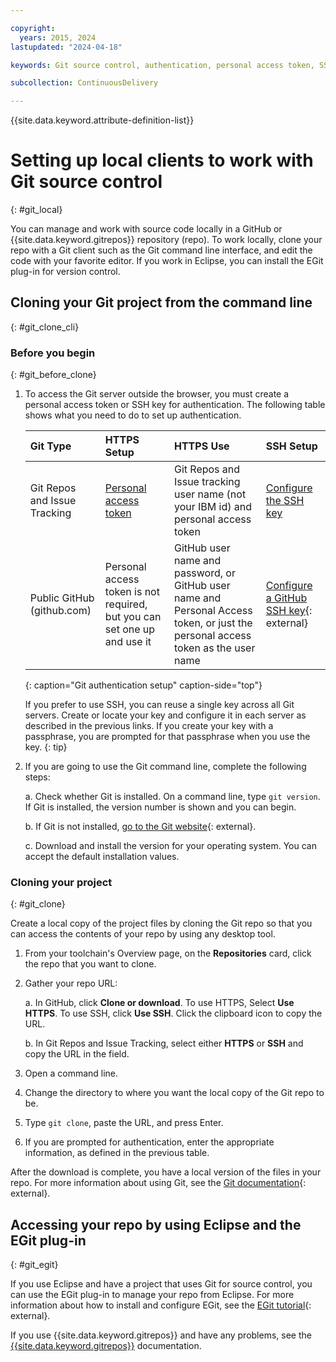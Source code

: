 ```yaml
---

copyright:
  years: 2015, 2024
lastupdated: "2024-04-18"

keywords: Git source control, authentication, personal access token, SSH key, Git repos 

subcollection: ContinuousDelivery

---
```


{{site.data.keyword.attribute-definition-list}}


# Setting up local clients to work with Git source control
{: #git_local}

You can manage and work with source code locally in a GitHub or {{site.data.keyword.gitrepos}} repository (repo). To work locally, clone your repo with a Git client such as the Git command line interface, and edit the code with your favorite editor. If you work in Eclipse, you can install the EGit plug-in for version control.

## Cloning your Git project from the command line
{: #git_clone_cli}

### Before you begin
{: #git_before_clone}

1. To access the Git server outside the browser, you must create a personal access token or SSH key for authentication. The following table shows what you need to do to set up authentication.

   | Git Type  | HTTPS Setup | HTTPS Use |  SSH Setup |
   |:-----------|:-------------|:------------|:-------------|
   | Git Repos and Issue Tracking  | [Personal access token](/docs/ContinuousDelivery?topic=ContinuousDelivery-git_working#create_pat) | Git Repos and Issue tracking user name (not your IBM id) and personal access token | [Configure the SSH key](/docs/ContinuousDelivery?topic=ContinuousDelivery-git_working#create_ssh) |
   | Public GitHub (github.com) | Personal access token is not required, but you can set one up and use it | GitHub user name and password, or GitHub user name and Personal Access token, or just the personal access token as the user name | [Configure a GitHub SSH key](https://help.github.com/articles/generating-a-new-ssh-key-and-adding-it-to-the-ssh-agent/){: external} |
   {: caption="Git authentication setup" caption-side="top"}

   If you prefer to use SSH, you can reuse a single key across all Git servers. Create or locate your key and configure it in each server as described in the previous links. If you create your key with a passphrase, you are prompted for that passphrase when you use the key.
   {: tip}

2. If you are going to use the Git command line, complete the following steps:

   a. Check whether Git is installed. On a command line, type `git version`. If Git is installed, the version number is shown and you can begin.

   b. If Git is not installed, [go to the Git website](http://git-scm.com/downloads){: external}.

   c. Download and install the version for your operating system. You can accept the default installation values.


### Cloning your project
{: #git_clone}

Create a local copy of the project files by cloning the Git repo so that you can access the contents of your repo by using any desktop tool.

1. From your toolchain's Overview page, on the **Repositories** card, click the repo that you want to clone.

2. Gather your repo URL:

   a. In GitHub, click **Clone or download**. To use HTTPS, Select **Use HTTPS**.  To use SSH, click **Use SSH**. Click the clipboard icon to copy the URL.

   b. In Git Repos and Issue Tracking, select either **HTTPS** or **SSH** and copy the URL in the field.

3. Open a command line.

4. Change the directory to where you want the local copy of the Git repo to be.

5. Type `git clone`, paste the URL, and press Enter.

6. If you are prompted for authentication, enter the appropriate information, as defined in the previous table.


After the download is complete, you have a local version of the files in your repo. For more information about using Git, see the [Git documentation](http://git-scm.com/doc){: external}.


## Accessing your repo by using Eclipse and the EGit plug-in
{: #git_egit}

If you use Eclipse and have a project that uses Git for source control, you can use the EGit plug-in to manage your repo from Eclipse. For more information about how to install and configure EGit, see the [EGit tutorial](http://eclipsesource.com/blogs/tutorials/egit-tutorial/){: external}.

If you use {{site.data.keyword.gitrepos}} and have any problems, see the [{{site.data.keyword.gitrepos}}](/docs/ContinuousDelivery?topic=ContinuousDelivery-git_working#git_locally) documentation.

